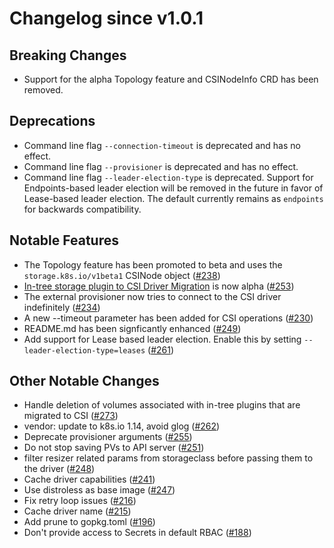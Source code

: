 # Changelog since v1.0.1

## Breaking Changes
* Support for the alpha Topology feature and CSINodeInfo CRD has been removed.

## Deprecations
* Command line flag `--connection-timeout` is deprecated and has no effect.
* Command line flag `--provisioner` is deprecated and has no effect.
* Command line flag `--leader-election-type` is deprecated. Support for Endpoints-based
  leader election will be removed in the future in favor of Lease-based leader election.
  The default currently remains as `endpoints` for backwards compatibility.

## Notable Features
* The Topology feature has been promoted to beta and uses the `storage.k8s.io/v1beta1` CSINode object ([#238](https://github.com/kubernetes-csi/external-provisioner/pull/238))
* [In-tree storage plugin to CSI Driver Migration](https://github.com/kubernetes/enhancements/blob/master/keps/sig-storage/20190129-csi-migration.md) is now alpha ([#253](https://github.com/kubernetes-csi/external-provisioner/pull/253))
* The external provisioner now tries to connect to the CSI driver indefinitely ([#234](https://github.com/kubernetes-csi/external-provisioner/pull/234))
* A new --timeout parameter has been added for CSI operations ([#230](https://github.com/kubernetes-csi/external-provisioner/pull/230))
* README.md has been signficantly enhanced ([#249](https://github.com/kubernetes-csi/external-provisioner/pull/249))
* Add support for  Lease based leader election. Enable this by setting
  `--leader-election-type=leases` ([#261](https://github.com/kubernetes-csi/external-provisioner/pull/261))

## Other Notable Changes
* Handle deletion of volumes associated with in-tree plugins that are migrated to CSI ([#273](https://github.com/kubernetes-csi/external-provisioner/pull/273))
* vendor: update to k8s.io 1.14, avoid glog ([#262](https://github.com/kubernetes-csi/external-provisioner/pull/262))
* Deprecate provisioner arguments ([#255](https://github.com/kubernetes-csi/external-provisioner/pull/255))
* Do not stop saving PVs to API server ([#251](https://github.com/kubernetes-csi/external-provisioner/pull/251))
* filter resizer related params from storageclass before passing them to the driver ([#248](https://github.com/kubernetes-csi/external-provisioner/pull/248))
* Cache driver capabilities ([#241](https://github.com/kubernetes-csi/external-provisioner/pull/241))
* Use distroless as base image ([#247](https://github.com/kubernetes-csi/external-provisioner/pull/247))
* Fix retry loop issues ([#216](https://github.com/kubernetes-csi/external-provisioner/pull/216))
* Cache driver name ([#215](https://github.com/kubernetes-csi/external-provisioner/pull/215))
* Add prune to gopkg.toml ([#196](https://github.com/kubernetes-csi/external-provisioner/pull/196))
* Don't provide access to Secrets in default RBAC ([#188](https://github.com/kubernetes-csi/external-provisioner/pull/188))
